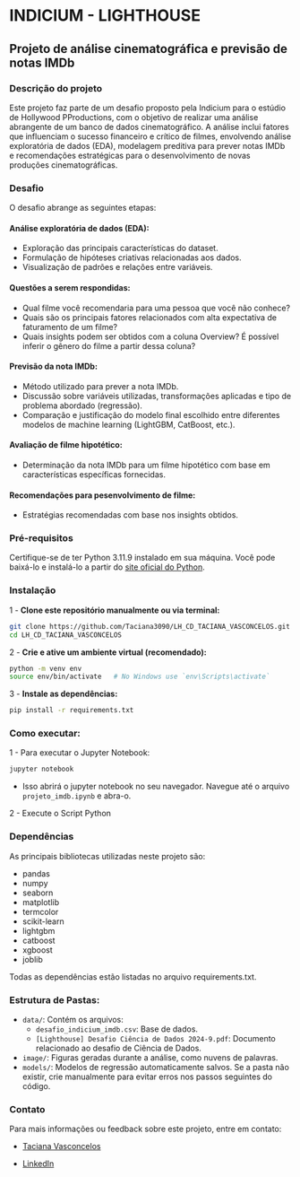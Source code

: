 # **INDICIUM - LIGHTHOUSE**

## **Projeto de análise cinematográfica e previsão de notas IMDb**

### **Descrição do projeto**
Este projeto faz parte de um desafio proposto pela Indicium para o estúdio de Hollywood PProductions, com o objetivo de realizar uma análise abrangente de um banco de dados cinematográfico. A análise inclui fatores que influenciam o sucesso financeiro e crítico de filmes, envolvendo análise exploratória de dados (EDA), modelagem preditiva para prever notas IMDb e recomendações estratégicas para o desenvolvimento de novas produções cinematográficas.

### **Desafio**
O desafio abrange as seguintes etapas:

#### **Análise exploratória de dados (EDA):**
- Exploração das principais características do dataset.
- Formulação de hipóteses criativas relacionadas aos dados.
- Visualização de padrões e relações entre variáveis.

#### **Questões a serem respondidas:**
- Qual filme você recomendaria para uma pessoa que você não conhece?
- Quais são os principais fatores relacionados com alta expectativa de faturamento de um filme?
- Quais insights podem ser obtidos com a coluna Overview? É possível inferir o gênero do filme a partir dessa coluna?

#### **Previsão da nota IMDb:**
- Método utilizado para prever a nota IMDb.
- Discussão sobre variáveis utilizadas, transformações aplicadas e tipo de problema abordado (regressão).
- Comparação e justificação do modelo final escolhido entre diferentes modelos de machine learning (LightGBM, CatBoost, etc.).

#### **Avaliação de filme hipotético:**
- Determinação da nota IMDb para um filme hipotético com base em características específicas fornecidas.

#### **Recomendações para pesenvolvimento de filme:**
- Estratégias recomendadas com base nos insights obtidos.

### **Pré-requisitos**
Certifique-se de ter Python 3.11.9 instalado em sua máquina. Você pode baixá-lo e instalá-lo a partir do [site oficial do Python](https://www.python.org/downloads/release/python-3119/).

### **Instalação**

1 - **Clone este repositório manualmente ou via terminal:**
```bash
git clone https://github.com/Taciana3090/LH_CD_TACIANA_VASCONCELOS.git
cd LH_CD_TACIANA_VASCONCELOS
```

2 - **Crie e ative um ambiente virtual (recomendado):**
```bash
python -m venv env
source env/bin/activate   # No Windows use `env\Scripts\activate`
```

3 - **Instale as dependências:**
```bash
pip install -r requirements.txt
```

### **Como executar:**

1 - Para executar o Jupyter Notebook:
```bash
jupyter notebook
```
- Isso abrirá o jupyter notebook no seu navegador. Navegue até o arquivo `projeto_imdb.ipynb` e abra-o.

2 - Execute o Script Python

### **Dependências**
As principais bibliotecas utilizadas neste projeto são:

- pandas
- numpy
- seaborn
- matplotlib
- termcolor
- scikit-learn
- lightgbm
- catboost
- xgboost
- joblib
  
Todas as dependências estão listadas no arquivo requirements.txt.

### **Estrutura de Pastas:**

- `data/`: Contém os arquivos:
  - `desafio_indicium_imdb.csv`: Base de dados.
  - `[Lighthouse] Desafio Ciência de Dados 2024-9.pdf`: Documento relacionado ao desafio de Ciência de Dados.
- `image/`: Figuras geradas durante a análise, como nuvens de palavras.
- `models/`: Modelos de regressão automaticamente salvos. Se a pasta não existir, crie manualmente para evitar erros nos passos seguintes do código.



### **Contato**

Para mais informações ou feedback sobre este projeto, entre em contato:

-  [Taciana Vasconcelos](taciana3090@gmail.com)

- [LinkedIn](https://www.linkedin.com/in/taciana-v-44a929217/)





